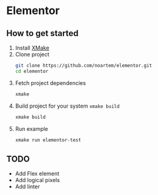 # Elementor

## How to get started

1. Install [XMake](https://xmake.io)
2. Clone project
    ```bash
    git clone https://github.com/noartem/elementor.git
    cd elementor
    ```
3. Fetch project dependencies
    ```bash
    xmake
    ```
4. Build project for your system `xmake build`
    ```bash
    xmake build
    ```
5. Run example
    ```bash
    xmake run elementor-test
    ```

## TODO

* Add Flex element
* Add logical pixels
* Add linter
